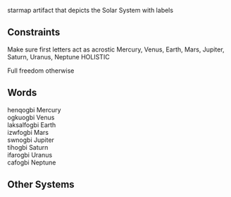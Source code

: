 starmap artifact that depicts the Solar System with labels

## Constraints

Make sure first letters act as acrostic
Mercury, Venus, Earth, Mars, Jupiter, Saturn, Uranus, Neptune
HOLISTIC

Full freedom otherwise

## Words

henqogbi Mercury  
ogkuogbi Venus  
laksalfogbi Earth  
izwfogbi Mars  
swnogbi Jupiter  
tihogbi Saturn  
ifarogbi Uranus  
cafogbi Neptune  

## Other Systems
